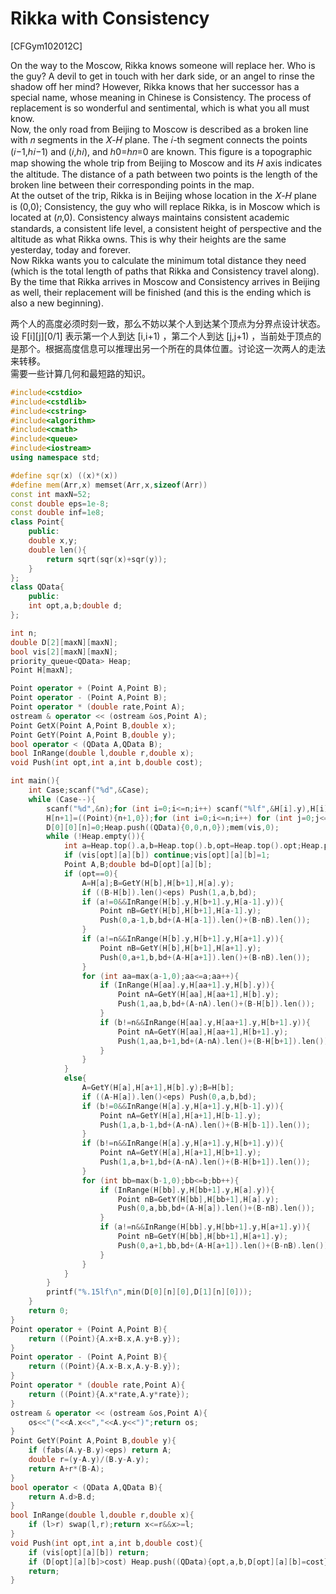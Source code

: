# Rikka with Consistency
[CFGym102012C]

On the way to the Moscow, Rikka knows someone will replace her. Who is the guy? A devil to get in touch with her dark side, or an angel to rinse the shadow off her mind? However, Rikka knows that her successor has a special name, whose meaning in Chinese is Consistency. The process of replacement is so wonderful and sentimental, which is what you all must know.  
Now, the only road from Beijing to Moscow is described as a broken line with 𝑛 segments in the 𝑋-𝐻 plane. The 𝑖-th segment connects the points (𝑖−1,ℎ𝑖−1) and (𝑖,ℎ𝑖), and ℎ0=ℎ𝑛=0 are known. This figure is a topographic map showing the whole trip from Beijing to Moscow and its 𝐻 axis indicates the altitude. The distance of a path between two points is the length of the broken line between their corresponding points in the map.  
At the outset of the trip, Rikka is in Beijing whose location in the 𝑋-𝐻 plane is (0,0); Consistency, the guy who will replace Rikka, is in Moscow which is located at (𝑛,0). Consistency always maintains consistent academic standards, a consistent life level, a consistent height of perspective and the altitude as what Rikka owns. This is why their heights are the same yesterday, today and forever.  
Now Rikka wants you to calculate the minimum total distance they need (which is the total length of paths that Rikka and Consistency travel along). By the time that Rikka arrives in Moscow and Consistency arrives in Beijing as well, their replacement will be finished (and this is the ending which is also a new beginning).

两个人的高度必须时刻一致，那么不妨以某个人到达某个顶点为分界点设计状态。设 F[i][j][0/1] 表示第一个人到达 [i,i+1) ，第二个人到达 [j,j+1) ，当前处于顶点的是那个。根据高度信息可以推理出另一个所在的具体位置。讨论这一次两人的走法来转移。  
需要一些计算几何和最短路的知识。

```cpp
#include<cstdio>
#include<cstdlib>
#include<cstring>
#include<algorithm>
#include<cmath>
#include<queue>
#include<iostream>
using namespace std;

#define sqr(x) ((x)*(x))
#define mem(Arr,x) memset(Arr,x,sizeof(Arr))
const int maxN=52;
const double eps=1e-8;
const double inf=1e8;
class Point{
    public:
    double x,y;
    double len(){
        return sqrt(sqr(x)+sqr(y));
    }
};
class QData{
    public:
    int opt,a,b;double d;
};

int n;
double D[2][maxN][maxN];
bool vis[2][maxN][maxN];
priority_queue<QData> Heap;
Point H[maxN];

Point operator + (Point A,Point B);
Point operator - (Point A,Point B);
Point operator * (double rate,Point A);
ostream & operator << (ostream &os,Point A);
Point GetX(Point A,Point B,double x);
Point GetY(Point A,Point B,double y);
bool operator < (QData A,QData B);
bool InRange(double l,double r,double x);
void Push(int opt,int a,int b,double cost);

int main(){
    int Case;scanf("%d",&Case);
    while (Case--){
        scanf("%d",&n);for (int i=0;i<=n;i++) scanf("%lf",&H[i].y),H[i].x=i;
        H[n+1]=((Point){n+1,0});for (int i=0;i<=n;i++) for (int j=0;j<=n;j++) D[0][i][j]=D[1][i][j]=inf;
        D[0][0][n]=0;Heap.push((QData){0,0,n,0});mem(vis,0);
        while (!Heap.empty()){
            int a=Heap.top().a,b=Heap.top().b,opt=Heap.top().opt;Heap.pop();
            if (vis[opt][a][b]) continue;vis[opt][a][b]=1;
            Point A,B;double bd=D[opt][a][b];
            if (opt==0){
                A=H[a];B=GetY(H[b],H[b+1],H[a].y);
                if ((B-H[b]).len()<eps) Push(1,a,b,bd);
                if (a!=0&&InRange(H[b].y,H[b+1].y,H[a-1].y)){
                    Point nB=GetY(H[b],H[b+1],H[a-1].y);
                    Push(0,a-1,b,bd+(A-H[a-1]).len()+(B-nB).len());
                }
                if (a!=n&&InRange(H[b].y,H[b+1].y,H[a+1].y)){
                    Point nB=GetY(H[b],H[b+1],H[a+1].y);
                    Push(0,a+1,b,bd+(A-H[a+1]).len()+(B-nB).len());
                }
                for (int aa=max(a-1,0);aa<=a;aa++){
                    if (InRange(H[aa].y,H[aa+1].y,H[b].y)){
                        Point nA=GetY(H[aa],H[aa+1],H[b].y);
                        Push(1,aa,b,bd+(A-nA).len()+(B-H[b]).len());
                    }
                    if (b!=n&&InRange(H[aa].y,H[aa+1].y,H[b+1].y)){
                        Point nA=GetY(H[aa],H[aa+1],H[b+1].y);
                        Push(1,aa,b+1,bd+(A-nA).len()+(B-H[b+1]).len());
                    }
                }
            }
            else{
                A=GetY(H[a],H[a+1],H[b].y);B=H[b];
                if ((A-H[a]).len()<eps) Push(0,a,b,bd);
                if (b!=0&&InRange(H[a].y,H[a+1].y,H[b-1].y)){
                    Point nA=GetY(H[a],H[a+1],H[b-1].y);
                    Push(1,a,b-1,bd+(A-nA).len()+(B-H[b-1]).len());
                }
                if (b!=n&&InRange(H[a].y,H[a+1].y,H[b+1].y)){
                    Point nA=GetY(H[a],H[a+1],H[b+1].y);
                    Push(1,a,b+1,bd+(A-nA).len()+(B-H[b+1]).len());
                }
                for (int bb=max(b-1,0);bb<=b;bb++){
                    if (InRange(H[bb].y,H[bb+1].y,H[a].y)){
                        Point nB=GetY(H[bb],H[bb+1],H[a].y);
                        Push(0,a,bb,bd+(A-H[a]).len()+(B-nB).len());
                    }
                    if (a!=n&&InRange(H[bb].y,H[bb+1].y,H[a+1].y)){
                        Point nB=GetY(H[bb],H[bb+1],H[a+1].y);
                        Push(0,a+1,bb,bd+(A-H[a+1]).len()+(B-nB).len());
                    }
                }
            }
        }
        printf("%.15lf\n",min(D[0][n][0],D[1][n][0]));
    }
    return 0;
}
Point operator + (Point A,Point B){
    return ((Point){A.x+B.x,A.y+B.y});
}
Point operator - (Point A,Point B){
    return ((Point){A.x-B.x,A.y-B.y});
}
Point operator * (double rate,Point A){
    return ((Point){A.x*rate,A.y*rate});
}
ostream & operator << (ostream &os,Point A){
    os<<"("<<A.x<<","<<A.y<<")";return os;
}
Point GetY(Point A,Point B,double y){
    if (fabs(A.y-B.y)<eps) return A;
    double r=(y-A.y)/(B.y-A.y);
    return A+r*(B-A);
}
bool operator < (QData A,QData B){
    return A.d>B.d;
}
bool InRange(double l,double r,double x){
    if (l>r) swap(l,r);return x<=r&&x>=l;
}
void Push(int opt,int a,int b,double cost){
    if (vis[opt][a][b]) return;
    if (D[opt][a][b]>cost) Heap.push((QData){opt,a,b,D[opt][a][b]=cost});
    return;
}
```